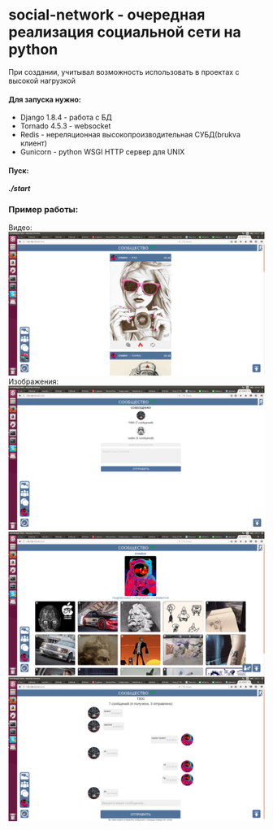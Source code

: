 # social-network - очередная реализация социальной сети на python

При создании, учитывал возможность использовать в проектах с высокой нагрузкой

#### Для запуска нужно:
* Django 1.8.4 - работа с БД
* Tornado 4.5.3 - websocket
* Redis - нереляционная высокопроизводительная СУБД(brukva клиент)
* Gunicorn - python WSGI HTTP сервер для UNIX
#### Пуск:
***./start***

### Пример работы:
Видео:
[![Видео к проекту](https://github.com/evilsadko/social-network/blob/v0/media/skr1.png)](https://www.youtube.com/watch?v=YUGzkWZ31Z8)
Изображения:
![Иллюстрация к проекту](https://github.com/evilsadko/social-network/blob/v0/media/skr2.png)
![Иллюстрация к проекту](https://github.com/evilsadko/social-network/blob/v0/media/skr3.png)
![Иллюстрация к проекту](https://github.com/evilsadko/social-network/blob/v0/media/skr4.png)
